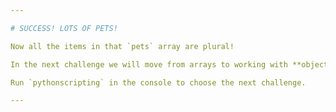```yaml
---

# SUCCESS! LOTS OF PETS!

Now all the items in that `pets` array are plural!

In the next challenge we will move from arrays to working with **objects**.

Run `pythonscripting` in the console to choose the next challenge.

---
```

